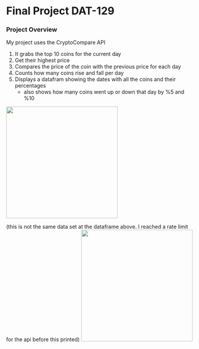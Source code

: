 # Final Project DAT-129

### Project Overview

My project uses the CryptoCompare API
1. It grabs the top 10 coins for the current day
2. Get their highest price
3. Compares the price of the coin with the previous price for each day
4. Counts how many coins rise and fall per day
5. Displays a datafram showing the dates with all the coins and their percentages
    - also shows how many coins went up or down that day by %5 and %10

<img src=C:\Users\Shane\Downloads\dataframcoin.jpg width=300>
    
(this is not the same data set at the dataframe above. I reached a rate limit for the api before this printed)
<img src=C:\Users\Shane\Pictures\coindisplay.png width=300>
